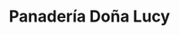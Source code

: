 ---
title: "Panadería Doña Lucy"
url: /santiago-de-veraguas/panaderia-dona-lucy/
shop: panadería
---